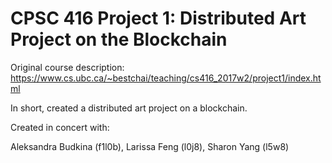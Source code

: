 # CPSC 416 Project 1: Distributed Art Project on the Blockchain

Original course description: https://www.cs.ubc.ca/~bestchai/teaching/cs416_2017w2/project1/index.html

In short, created a distributed art project on a blockchain. 

Created in concert with:

Aleksandra Budkina (f1l0b), Larissa Feng (l0j8), Sharon Yang (l5w8)
